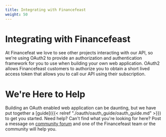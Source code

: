 ```yaml
---
title: Integrating with Financefeast
weight: 50
---
```


# Integrating with Financefeast

At Financefeat we love to see other projects interacting with our API, so we're using OAuth2 to provide an authorization and authentication framework
for you to use when building your own web application. OAuth2 allows Financefeast customers to authorize you to obtain a short lived access token that
allows you to call our API using their subscription.

# We're Here to Help

Building an OAuth enabled web application can be daunting, but we have put together a [guide]({{< relref "./oauth/oauth_guide/oauth_guide.md" >}}) to get you started.
Need help? Can't find what you're looking for here? Post a message on [community forum](https://forum.financefeast.io) and one of the Financefeast
team or the community will help you.

